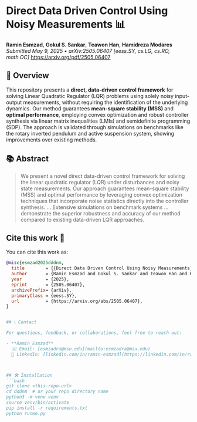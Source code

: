 # Direct Data Driven Control Using Noisy Measurements 📊

**Ramin Esmzad**, **Gokul S. Sankar**, **Teawon Han**, **Hamidreza Modares**  
*Submitted May 9, 2025 • arXiv:2505.06407 [eess.SY, cs.LG, cs.RO, math.OC]*
https://arxiv.org/pdf/2505.06407




## 🚀 Overview
This repository presents a **direct, data-driven control framework** for solving Linear Quadratic Regulator (LQR) problems using solely noisy input-output measurements, without requiring the identification of the underlying dynamics. Our method guarantees **mean-square stability (MSS)** and **optimal performance**, employing convex optimization and robust controller synthesis via linear matrix inequalities (LMIs) and semidefinite programming (SDP). The approach is validated through simulations on benchmarks like the rotary inverted pendulum and active suspension system, showing improvements over existing methods. 

## 📚 Abstract
> We present a novel direct data-driven control framework for solving the linear quadratic regulator (LQR) under disturbances and noisy state measurements. Our approach guarantees mean-square stability (MSS) and optimal performance by leveraging convex optimization techniques that incorporate noise statistics directly into the controller synthesis. … Extensive simulations on benchmark systems … demonstrate the superior robustness and accuracy of our method compared to existing data-driven LQR approaches. 

## Cite this work 📄

You can cite this work as:

```bibtex
@misc{esmzad2025dddnm,
  title        = {{Direct Data Driven Control Using Noisy Measurements}},
  author       = {Ramin Esmzad and Gokul S. Sankar and Teawon Han and Hamidreza Modares},
  year         = {2025},
  eprint       = {2505.06407},
  archivePrefix= {arXiv},
  primaryClass = {eess.SY},
  url          = {https://arxiv.org/abs/2505.06407},
}


## 📞 Contact

For questions, feedback, or collaborations, feel free to reach out:

- **Ramin Esmzad**  
  ✉️ Email: [esmzadra@msu.edu](mailto:esmzadra@msu.edu)  
  🔗 LinkedIn: [linkedin.com/in/ramin-esmzad](https://linkedin.com/in/ramin-esmzad)  



## 🛠️ Installation
```bash
git clone <this-repo-url>
cd dddnm  # or your repo directory name
python3 -m venv venv
source venv/bin/activate 
pip install -r requirements.txt
python runme.py

